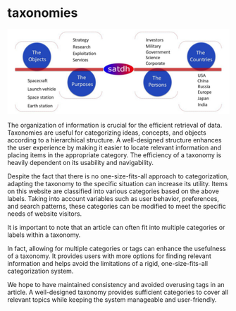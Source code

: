 # taxonomies


<!-- Image Map Generated by http://www.image-map.net/ -->
<img src="photo_2023-03-12_17-00-35.jpg" usemap="#image-map">

<map name="image-map">
    <area target="_self" alt="" title="" href="/purposes" coords="414,300,86" shape="circle">
</map>


The organization of information is crucial for the efficient retrieval of data. Taxonomies are useful for categorizing ideas, concepts, and objects according to a hierarchical structure. A well-designed structure enhances the user experience by making it easier to locate relevant information and placing items in the appropriate category. The efficiency of a taxonomy is heavily dependent on its usability and navigability.

Despite the fact that there is no one-size-fits-all approach to categorization, adapting the taxonomy to the specific situation can increase its utility. Items on this website are classified into various categories based on the above labels. Taking into account variables such as user behavior, preferences, and search patterns, these categories can be modified to meet the specific needs of website visitors.

It is important to note that an article can often fit into multiple categories or labels within a taxonomy.  

In fact, allowing for multiple categories or tags can enhance the usefulness of a taxonomy. It provides users with more options for finding relevant information and helps avoid the limitations of a rigid, one-size-fits-all categorization system. 

We hope to have maintained consistency and avoided overusing tags in an article. A well-designed taxonomy provides sufficient categories to cover all relevant topics while keeping the system manageable and user-friendly.

